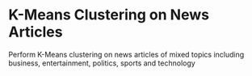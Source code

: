 #  K-Means Clustering on News Articles
 Perform K-Means clustering on news articles of mixed topics including business, entertainment, politics, sports and technology
